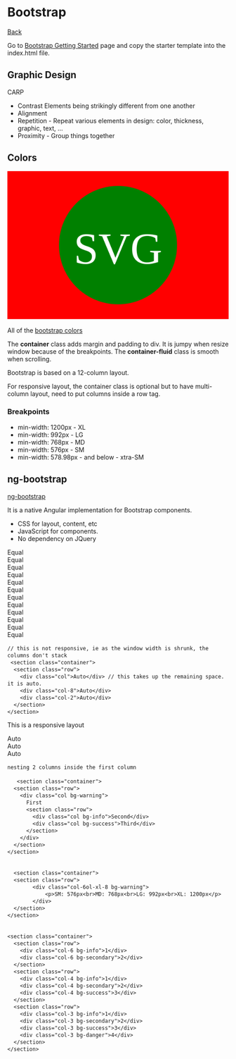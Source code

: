 # Bootstrap
[Back](../README.md)

Go to [Bootstrap Getting Started](https://getbootstrap.com/docs/4.4/getting-started/introduction/) page and copy the starter template into the index.html file.

## Graphic Design

CARP

* Contrast Elements being strikingly different from one another
* Alignment
* Repetition - Repeat various elements in design: color, thickness, graphic, text, ...
* Proximity - Group things together

## Colors

![Alt text](./yellow.svg)  

All of the [bootstrap colors](./bootstrap-colors.html)

The **container** class adds margin and padding to div. It is jumpy when resize window because of the breakpoints.
The **container-fluid** class is smooth when scrolling.

Bootstrap is based on a 12-column layout.

For responsive layout, the container class is optional but to have multi-column layout, need to put columns inside a row tag.
    <div class="container">
        <div class="row"></div>
    </div>
    
### Breakpoints
* min-width: 1200px - XL
* min-width: 992px - LG
* min-width: 768px - MD
* min-width: 576px - SM
* min-width: 578.98px - and below - xtra-SM




## ng-bootstrap

[ng-bootstrap](https://ng-bootstrap.github.io/#/home)

It is a native Angular implementation for Bootstrap components.

* CSS for layout, content, etc
* JavaScript for components.
* No dependency on JQuery


<section class="container">
      <section class="row">
        <div class="col">Equal</div>
        <div class="col">Equal</div>
        <div class="col">Equal</div>
        <div class="col">Equal</div>
        <div class="col">Equal</div>
        <div class="col">Equal</div>
        <div class="col">Equal</div>
        <div class="col">Equal</div>
        <div class="col">Equal</div>
        <div class="col">Equal</div>
        <div class="col">Equal</div>
        <div class="col">Equal</div>
      </section>
    </section>
    
    // this is not responsive, ie as the window width is shrunk, the columns don't stack
     <section class="container">
      <section class="row">
        <div class="col">Auto</div> // this takes up the remaining space. it is auto.
        <div class="col-8">Auto</div>
        <div class="col-2">Auto</div>
      </section>
    </section>

This is a responsive layout

   <section class="container">
      <section class="row">
        <div class="col-sm">Auto</div>
        <div class="col-sm">Auto</div>
        <div class="col-sm">Auto</div>
      </section>
    </section>
    
    
    nesting 2 columns inside the first column
    
       <section class="container">
      <section class="row">
        <div class="col bg-warning">
          First
          <section class="row">
            <div class="col bg-info">Second</div>
            <div class="col bg-success">Third</div>
          </section>
        </div>
      </section>
    </section>
    
    
      <section class="container">
      <section class="row">
            <div class="col-6ol-xl-8 bg-warning">
                <p>SM: 576px<br>MD: 768px<br>LG: 992px<br>XL: 1200px</p>
            </div>
      </section>
    </section>


    <section class="container">
      <section class="row">
        <div class="col-6 bg-info">1</div>
        <div class="col-6 bg-secondary">2</div>
      </section>
      <section class="row">
        <div class="col-4 bg-info">1</div>
        <div class="col-4 bg-secondary">2</div>
        <div class="col-4 bg-success">3</div>
      </section>
      <section class="row">
        <div class="col-3 bg-info">1</div>
        <div class="col-3 bg-secondary">2</div>
        <div class="col-3 bg-success">3</div>
        <div class="col-3 bg-danger">4</div>
      </section>
    </section>
